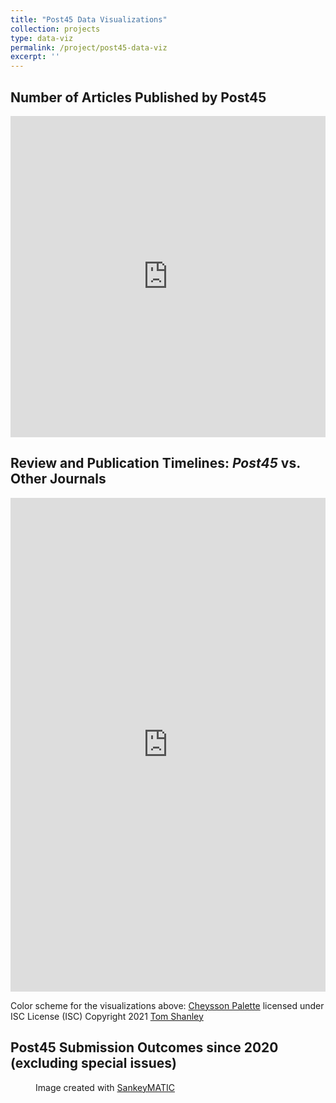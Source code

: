 ```yaml
---
title: "Post45 Data Visualizations"
collection: projects
type: data-viz
permalink: /project/post45-data-viz
excerpt: ''
---
```


## Number of Articles Published by Post45

<iframe width="100%" height="514" frameborder="0"
  src="https://observablehq.com/embed/@arthurzwang-workspace/post45-published-articles-public-5-8-23@794?cells=articleChart"></iframe>

## Review and Publication Timelines: _Post45_ vs. Other Journals

  <iframe width="100%" height="790" frameborder="0"
  src="https://observablehq.com/embed/@arthurzwang-workspace/post45-timeline-comps-may-9-2023@276?cells=compsChart"></iframe>


Color scheme for the visualizations above: [Cheysson Palette](https://observablehq.com/@tomshanley/cheysson-color-palettes) licensed under ISC License (ISC) Copyright 2021 [Tom Shanley](https://observablehq.com/@tomshanley)

## Post45 Submission Outcomes since 2020 (excluding special issues)
<figure>
	<object type="image/svg+xml" data="../images/outcomes_sankey.svg" class="fitvidsignore"></object>
	<figcaption>
		Image created with <a href="https://sankeymatic.com/build/">SankeyMATIC</a>
	</figcaption>
</figure>


<!-- Script for resizing iframes. Adapted from: https://github.com/observablehq/examples/blob/main/iframe-resize/index.html -->
<script type="module">

// Select the embed iframe.
const iframes = document.querySelectorAll(".embed");

// The Embedly protocol is to send the height as part of a stringified object.
// In this example, the resize message is the only message being sent; however,
// the checks are good practice, lest we try to interpret unrelated messages as
// resize events. https://docs.embed.ly/v1.0/docs/provider-height-resizing
function onMessage(message) {
	const source = Array.from(iframes).find(i => i.contentWindow === message.source);
	if (!source) return;
  // if (message.source !== iframe.contentWindow) return;
  let {data} = message;

  // If message isn’t valid JSON, it must not be our resize event.
  if (typeof data === "string") {
    try {
      data = JSON.parse(data);
    } catch (ignore) {
      return;
    }
  }

  // Make sure it’s the resize event.
  if (data.context !== "iframe.resize") return;

  // Set the iframe’s height!
  source.style.height = `${data.height}px`;
}

// Attach our listener for the message from the iframe
addEventListener("message", onMessage);

</script>